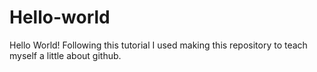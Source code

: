 # Hello-world
Hello World!
Following this tutorial I used making this repository to teach myself a little about github.
